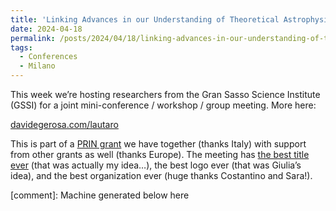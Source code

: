 ```yaml
---
title: 'Linking Advances in our Understanding of Theoretical Astrophysics and Relativity to Observations (LAUTARO)'
date: 2024-04-18
permalink: /posts/2024/04/18/linking-advances-in-our-understanding-of-theoretical-astrophysics-and-relativity-to-observations-lautaro
tags:
  - Conferences
  - Milano
---
```


This week we’re hosting researchers from the Gran Sasso Science Institute (GSSI) for a joint mini-conference / workshop / group meeting. More here:

[davidegerosa.com/lautaro](<../../../../../index.html?p=5734>)

This is part of a [PRIN grant](<../../../../../index.html?p=5383>) we have together (thanks Italy) with support from other grants as well (thanks Europe). The meeting has [the best title ever](<https://en.wikipedia.org/wiki/Lautaro_Mart%C3%ADnez>) (that was actually my idea…), the best logo ever (that was Giulia’s idea), and the best organization ever (huge thanks Costantino and Sara!).

[comment]: Machine generated below here
